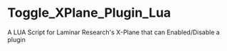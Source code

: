 # Toggle_XPlane_Plugin_Lua
A LUA Script for Laminar Research's X-Plane that can Enabled/Disable a plugin
